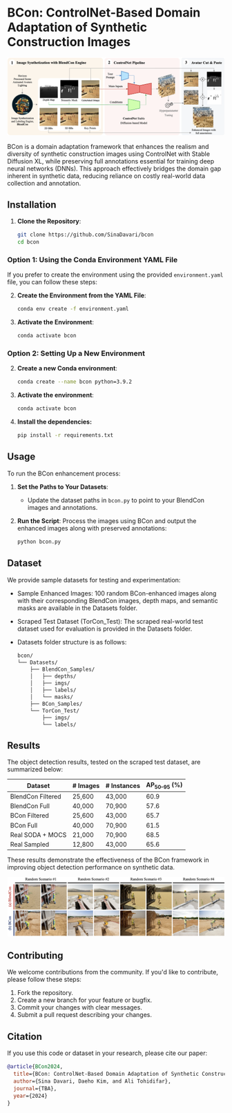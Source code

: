 # BCon: ControlNet-Based Domain Adaptation of Synthetic Construction Images
![Alt text for image 1](Media/bcon_pipeline.png)

BCon is a domain adaptation framework that enhances the realism and diversity of synthetic construction images using ControlNet with Stable Diffusion XL, while preserving full annotations essential for training deep neural networks (DNNs). This approach effectively bridges the domain gap inherent in synthetic data, reducing reliance on costly real-world data collection and annotation.

## Installation

1. **Clone the Repository**:
   ```sh
   git clone https://github.com/SinaDavari/bcon
   cd bcon

### Option 1: Using the Conda Environment YAML File
If you prefer to create the environment using the provided `environment.yaml` file, you can follow these steps:

2. **Create the Environment from the YAML File**:
   ```sh
   conda env create -f environment.yaml
   
3. **Activate the Environment**:
   ```sh
   conda activate bcon

### Option 2: Setting Up a New Environment

2. **Create a new Conda environment**:
   ```sh
   conda create --name bcon python=3.9.2
   
3. **Activate the environment**:

   ```sh
   conda activate bcon

4. **Install the dependencies:**
   ```sh
   pip install -r requirements.txt

## Usage
To run the BCon enhancement process:

1. **Set the Paths to Your Datasets**:

   * Update the dataset paths in `bcon.py` to point to your BlendCon images and annotations.
2. **Run the Script**:
   Process the images using BCon and output the enhanced images along with preserved annotations:
   ```sh
   python bcon.py

## Dataset
We provide sample datasets for testing and experimentation:

* Sample Enhanced Images: 100 random BCon-enhanced images along with their corresponding BlendCon images, depth maps, and semantic masks are available in the Datasets folder.

* Scraped Test Dataset (TorCon_Test): The scraped real-world test dataset used for evaluation is provided in the Datasets folder.

* Datasets folder structure is as follows:
   ```
   bcon/
   └── Datasets/
       ├── BlendCon_Samples/
       │   ├── depths/
       │   ├── imgs/
       │   ├── labels/
       │   └── masks/
       ├── BCon_Samples/
       └── TorCon_Test/
           ├── imgs/
           └── labels/
## Results
The object detection results, tested on the scraped test dataset, are summarized below:

| Dataset            | # Images | # Instances | AP<sub>50–95</sub> (%) |
|--------------------|----------|-------------|------------------------|
| BlendCon Filtered  | 25,600   | 43,000      | 60.9                   |
| BlendCon Full      | 40,000   | 70,900      | 57.6                   |
| BCon Filtered      | 25,600   | 43,000      | 65.7                   |
| BCon Full          | 40,000   | 70,900      | 61.5                   |
| Real SODA + MOCS   | 21,000   | 70,900      | 68.5                   |
| Real Sampled       | 12,800   | 43,000      | 65.6                   |

These results demonstrate the effectiveness of the BCon framework in improving object detection performance on synthetic data.

![Alt text for image 2](Media/visual_examples.png)

## Contributing
We welcome contributions from the community. If you'd like to contribute, please follow these steps:

1. Fork the repository.
2. Create a new branch for your feature or bugfix.
3. Commit your changes with clear messages.
4. Submit a pull request describing your changes.

## Citation
If you use this code or dataset in your research, please cite our paper:
```bibtex
@article{BCon2024,
  title={BCon: ControlNet-Based Domain Adaptation of Synthetic Construction Images},
  author={Sina Davari, Daeho Kim, and Ali Tohidifar},
  journal={TBA},
  year={2024}
}
